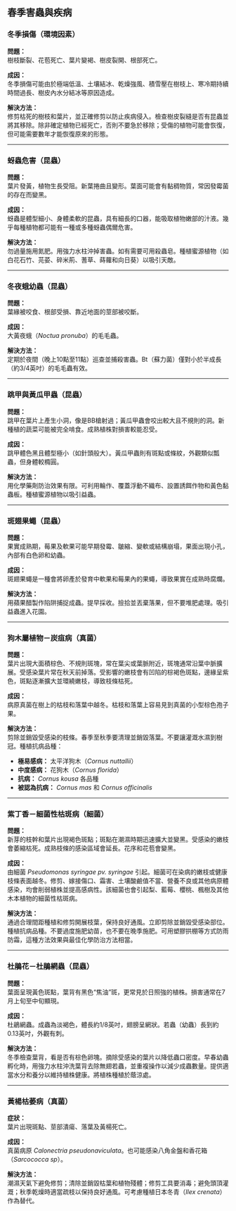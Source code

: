 ## 春季害蟲與疾病

### 冬季損傷（環境因素）

**問題：**  
樹枝斷裂、花苞死亡、葉片變褐、樹皮裂開、根部死亡。

**成因：**  
冬季損傷可能由於極端低溫、土壤結冰、乾燥強風、積雪壓在樹枝上、寒冷期持續時間過長、樹皮內水分結冰等原因造成。

**解決方法：**  
修剪枯死的樹枝和葉片，並正確修剪以防止疾病侵入。檢查樹皮裂縫是否有昆蟲並將其移除。除非確定植物已經死亡，否則不要急於移除；受傷的植物可能會恢復，但可能需要數年才能恢復原來的形態。

---

### 蚜蟲危害（昆蟲）

**問題：**  
葉片發黃，植物生長受阻。新葉捲曲且變形。葉面可能會有黏稠物質，常因發霉菌的存在而變黑。

**成因：**  
蚜蟲是體型細小、身體柔軟的昆蟲，具有細長的口器，能吸取植物嫩部的汁液。幾乎每種植物都可能有一種或多種蚜蟲偶爾危害。

**解決方法：**  
勿過量施用氮肥。用強力水柱沖掉害蟲。如有需要可用殺蟲皂。種植蜜源植物（如白花石竹、芫荽、碎米荊、蓍草、蒔蘿和向日葵）以吸引天敵。

---

### 冬夜蛾幼蟲（昆蟲）

**問題：**  
葉緣被咬食、根部受損、靠近地面的莖部被咬斷。

**成因：**  
大黃夜蛾（*Noctua pronuba*）的毛毛蟲。

**解決方法：**  
定期於夜間（晚上10點至11點）巡查並捕殺害蟲。Bt（蘇力菌）僅對小於半成長（約3/4英吋）的毛毛蟲有效。

---

### 跳甲與黃瓜甲蟲（昆蟲）

**問題：**  
跳甲在葉片上產生小洞，像是BB槍射過；黃瓜甲蟲會咬出較大且不規則的洞。新種植的蔬菜可能被完全啃食。成熟植株對損害較能忍受。

**成因：**  
跳甲體色黑且體型極小（如針頭般大）。黃瓜甲蟲則有斑點或條紋，外觀類似瓢蟲，但身體較橢圓。

**解決方法：**  
用化學藥劑防治效果有限。可利用輪作、覆蓋浮動不織布、設置誘餌作物和黃色黏蟲板。種植蜜源植物以吸引益蟲。

---

### 斑翅果蠅（昆蟲）

**問題：**  
果實成熟期，莓果及軟果可能早期發霉、皺縮、變軟或結構崩塌，果面出現小孔，內部有白色卵和幼蟲。

**成因：**  
斑翅果蠅是一種會將卵產於發育中軟果和莓果內的果蠅，導致果實在成熟時腐爛。

**解決方法：**  
用蘋果醋製作陷阱捕捉成蟲。提早採收。撿拾並丟棄落果，但不要堆肥處理。吸引益蟲進入花園。

---

### 狗木屬植物－炭疽病（真菌）

**問題：**  
葉片出現大面積棕色、不規則斑塊，常在葉尖或葉脈附近，斑塊通常沿葉中脈擴展。受感染葉片常在秋天前掉落。受影響的嫩枝會有凹陷的棕褐色斑點，邊緣呈紫色，斑點逐漸擴大並環繞嫩枝，導致枝條枯死。

**成因：**  
病原真菌在樹上的枯枝和落葉中越冬。枯枝和落葉上容易見到真菌的小型棕色孢子果。

**解決方法：**  
剪除並銷毀受感染的枝條。春季至秋季要清理並銷毀落葉。不要讓灌溉水濕到樹冠。種植抗病品種：

- **極易感病：** 太平洋狗木（*Cornus nuttallii*）
- **中度感病：** 花狗木（*Cornus florida*）
- **抗病：** *Cornus kousa* 各品種
- **被認為抗病：** *Cornus mas* 和 *Cornus officinalis*

---

### 紫丁香－細菌性枯斑病（細菌）

**問題：**  
新芽的枝幹和葉片出現褐色斑點；斑點在潮濕時期迅速擴大並變黑。受感染的嫩枝會萎縮枯死。成熟枝條的感染區域會延長。花序和花苞會變黑。

**成因：**  
由細菌 *Pseudomonas syringae pv. syringae* 引起。細菌可在染病的嫩枝或健康枝條表面越冬。修剪、嫁接傷口、霜害、土壤酸鹼值不當、營養不良或其他病原體感染，均會削弱植株並提高感病性。該細菌也會引起梨、藍莓、櫻桃、楓樹及其他木本植物的細菌性枯斑病。

**解決方法：**  
通過合理間距種植和修剪開展枝葉，保持良好通風。立即剪除並銷毀受感染部位。種植抗病品種。不要過度施肥幼苗，也不要在晚季施肥。可用塑膠拱棚等方式防雨防霜，這種方法效果與最佳化學防治方法相當。

---

### 杜鵑花－杜鵑網蟲（昆蟲）

**問題：**  
葉面呈現黃色斑點，葉背有黑色“焦油”斑，更常見於日照強的植株。損害通常在7月上旬至中旬顯現。

**成因：**  
杜鵑網蟲。成蟲為淡褐色，體長約1/8英吋，翅膀呈網狀。若蟲（幼蟲）長到約0.13英吋，外觀有刺。

**解決方法：**  
冬季檢查葉背，看是否有棕色卵塊。摘除受感染的葉片以降低蟲口密度。早春幼蟲孵化時，用強力水柱沖洗葉背去除無翅若蟲，並重複操作以減少成蟲數量。提供適當水分和養分以維持植株健康。將植株種植於蔭涼處。

---

### 黃楊枯萎病（真菌）

**症狀：**  
葉片出現斑點、莖部潰瘍、落葉及黃楊死亡。

**成因：**  
真菌病原 *Calonectria pseudonaviculata*。也可能感染八角金盤和香花箱（*Sarcococca sp*）。

**解決方法：**  
潮濕天氣下避免修剪；清除並銷毀枯葉和植物殘體；修剪工具要消毒；避免頭頂灌溉；秋季乾燥時適當疏枝以保持良好通風。可考慮種植日本冬青（*Ilex crenata*）作為替代。
